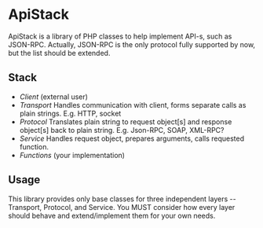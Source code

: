 # ApiStack

ApiStack is a library of PHP classes to help implement API-s, such as JSON-RPC.
Actually, JSON-RPC is the only protocol fully supported by now, but the list should be extended.

## Stack

- *Client* (external user)
- *Transport*
  Handles communication with client, forms separate calls as plain strings.
  E.g. HTTP, socket
- *Protocol*
  Translates plain string to request object[s] and response object[s] back to plain string.
  E.g. Json-RPC, SOAP, XML-RPC?
- *Service*
  Handles request object, prepares arguments, calls requested function.
- *Functions* (your implementation)

## Usage

This library provides only base classes for three independent layers -- Transport, Protocol, and Service.
You MUST consider how every layer should behave and extend/implement them for your own needs.
